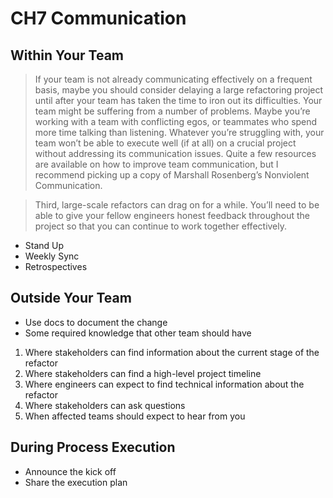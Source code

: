 # CH7 Communication

## Within Your Team

> If your team is not already communicating effectively on a frequent basis, maybe you should consider delaying a large refactoring project until after your team has taken the time to iron out its difficulties. Your team might be suffering from a number of problems. Maybe you’re working with a team with conflicting egos, or teammates who spend more time talking than listening. Whatever you’re struggling with, your team won’t be able to execute well (if at all) on a crucial project without addressing its communication issues. Quite a few resources are available on how to improve team communication, but I recommend picking up a copy of Marshall Rosenberg’s Nonviolent Communication.

> Third, large-scale refactors can drag on for a while. You’ll need to be able to give your fellow engineers honest feedback throughout the project so that you can continue to work together effectively.

- Stand Up
- Weekly Sync
- Retrospectives

## Outside Your Team

- Use docs to document the change
- Some required knowledge that other team should have

1. Where stakeholders can find information about the current stage of the refactor
2. Where stakeholders can find a high-level project timeline
3. Where engineers can expect to find technical information about the refactor
4. Where stakeholders can ask questions
5. When affected teams should expect to hear from you

## During Process Execution

- Announce the kick off
- Share the execution plan

